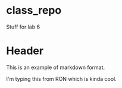 # class_repo
Stuff for lab 6

# Header
This is an example of markdown format. 

I'm typing this from RON which is kinda cool. 
